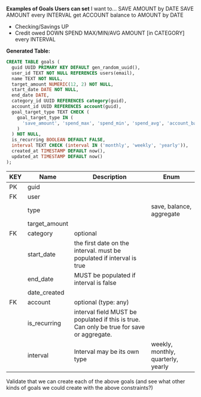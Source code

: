 **Examples of Goals Users can set**
I want to...
SAVE AMOUNT by DATE
SAVE AMOUNT every INTERVAL
get ACCOUNT balance to AMOUNT by DATE
- Checking/Savings UP 
- Credit owed DOWN
SPEND MAX/MIN/AVG AMOUNT \[in CATEGORY\] every INTERVAL

**Generated Table:**
```sql
CREATE TABLE goals (
  guid UUID PRIMARY KEY DEFAULT gen_random_uuid(),
  user_id TEXT NOT NULL REFERENCES users(email),
  name TEXT NOT NULL,
  target_amount NUMERIC(12, 2) NOT NULL,
  start_date DATE NOT NULL,
  end_date DATE,
  category_id UUID REFERENCES category(guid),
  account_id UUID REFERENCES account(guid),
  goal_target_type TEXT CHECK (
    goal_target_type IN (
      'save_amount', 'spend_max', 'spend_min', 'spend_avg', 'account_balance'
    )
  ) NOT NULL,
  is_recurring BOOLEAN DEFAULT FALSE,
  interval TEXT CHECK (interval IN ('monthly', 'weekly', 'yearly')),
  created_at TIMESTAMP DEFAULT now(),
  updated_at TIMESTAMP DEFAULT now()
);
```

| **KEY** | **Name**      | **Description**                                                                           | **Enum**                           |
| ------- | ------------- | ----------------------------------------------------------------------------------------- | ---------------------------------- |
| PK      | guid          |                                                                                           |                                    |
| FK      | user          |                                                                                           |                                    |
|         | type          |                                                                                           | save, balance, aggregate           |
|         | target_amount |                                                                                           |                                    |
| FK      | category      | optional                                                                                  |                                    |
|         | start_date    | the first date on the interval. must be populated if interval is true                     |                                    |
|         | end_date      | MUST be populated if interval is false                                                    |                                    |
|         | date_created  |                                                                                           |                                    |
| FK      | account       | optional (type: any)                                                                      |                                    |
|         | is_recurring  | interval field MUST be populated if this is true. Can only be true for save or aggregate. |                                    |
|         | interval      | Interval may be its own type                                                              | weekly, monthly, quarterly, yearly |
Validate that we can create each of the above goals (and see what other kinds of goals we could create with the above constraints?)